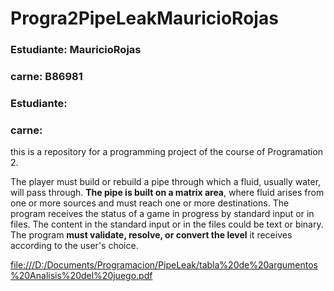 # Progra2PipeLeakMauricioRojas
### **Estudiante:** MauricioRojas
### **carne:** B86981
### **Estudiante:** 
### **carne:** 
this is a repository for a programming project of the course of Programation 2.

The player must build or rebuild a pipe through which a fluid, usually water, will pass through. **The pipe is built on a matrix area**, where fluid arises from one or more sources and must reach one or more destinations.
The program receives the status of a game in progress by standard input or in files. The content in the standard input or in the files could be text or binary. The program **must validate, resolve, or convert the level** it receives according to the user's choice.

<file:///D:/Documents/Programacion/PipeLeak/tabla%20de%20argumentos%20Analisis%20del%20juego.pdf>
